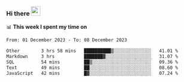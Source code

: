 ### Hi there <a href="https://www.gautamkrishnar.com/"><img src="https://media.giphy.com/media/hvRJCLFzcasrR4ia7z/giphy.gif" width="25px"></a>

📊 **This week I spent my time on**

<!--START_SECTION:waka-->

```txt
From: 01 December 2023 - To: 08 December 2023

Other        3 hrs 58 mins   ██████████▒░░░░░░░░░░░░░░   41.01 %
Markdown     3 hrs           ███████▓░░░░░░░░░░░░░░░░░   31.07 %
SQL          54 mins         ██▒░░░░░░░░░░░░░░░░░░░░░░   09.36 %
Text         49 mins         ██░░░░░░░░░░░░░░░░░░░░░░░   08.60 %
JavaScript   42 mins         █▓░░░░░░░░░░░░░░░░░░░░░░░   07.24 %
```

<!--END_SECTION:waka-->
